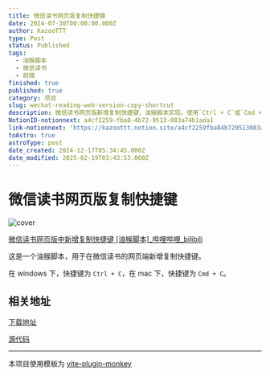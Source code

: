 ```yaml
---
title: 微信读书网页版复制快捷键
date: 2024-07-30T00:00:00.000Z
author: KazooTTT
type: Post
status: Published
tags:
  - 油猴脚本
  - 微信读书
  - 前端
finished: true
published: true
category: 项目
slug: wechat-reading-web-version-copy-shortcut
description: 微信读书网页版新增复制快捷键，油猴脚本实现。使用`Ctrl + C`或`Cmd + C`即可复制内容。下载地址和源代码在提供的链接中。
NotionID-notionnext: a4cf2259-fba8-4b72-9513-083a74b1ada1
link-notionnext: 'https://kazoottt.notion.site/a4cf2259fba84b729513083a74b1ada1'
toAstro: true
astroType: post
date_created: 2024-12-17T05:34:45.000Z
date_modified: 2025-02-19T03:43:53.000Z
---
```


# 微信读书网页版复制快捷键

![cover](<https://pictures.kazoottt.top/2024/06/20240605-f9f1fd7eec262178e50fb61695d12535.png>)

[微信读书网页版中新增复制快捷键 \[油猴脚本\]\_哔哩哔哩\_bilibili](<https://www.bilibili.com/video/BV1L93qeQEFW/>)

这是一个油猴脚本，用于在微信读书的网页端新增复制快捷键。

在 windows 下，快捷键为 `Ctrl + C`，在 mac 下，快捷键为 `Cmd + C`。

## 相关地址

[下载地址](<https://greasyfork.org/zh-CN/scripts/497102-weread-copy-keymap>)

[源代码](<https://github.com/KazooTTT/weread-copy-keymap>)

---

本项目使用模板为 [vite-plugin-monkey](<https://github.com/lisonge/vite-plugin-monkey>)
